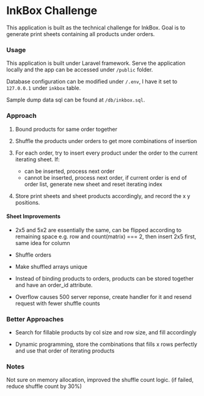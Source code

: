 # InkBox Challenge
This application is built as the technical challenge for InkBox. Goal is to generate print sheets containing all products under orders.

### Usage

This application is built under Laravel framework. Serve the application locally and the app can be accessed under `/public` folder.

Database configuration can be modified under `/.env`, I have it set to `127.0.0.1` under `inkbox` table.

Sample dump data sql can be found at `/db/inkbox.sql`.

### Approach
1. Bound products for same order together

2. Shuffle the products under orders to get more combinations of insertion

3. For each order, try to insert every product under the order to the current  iterating sheet. If: 
	- can be inserted, process next order
	- cannot be inserted, process next order, if current order is end of order list, generate new sheet and reset iterating index

4. Store print sheets and sheet products accordingly, and record the x y positions. 

#### Sheet Improvements
- 2x5 and 5x2 are essentially the same, can be flipped according to remaining space
e.g. row and count(matrix) === 2, then insert 2x5 first, same idea for column

- Shuffle orders

- Make shuffled arrays unique

- Instead of binding products to orders, products can be stored together and have an order_id attribute.

- Overflow causes 500 server reponse, create handler for it and resend request with fewer shuffle counts

### Better Approaches
- Search for fillable products by col size and row size, and fill accordingly

- Dynamic programming, store the combinations that fills x rows perfectly and use that order of iterating products

### Notes

Not sure on memory allocation, improved the shuffle count logic. (if failed, reduce shuffle count by 30%)